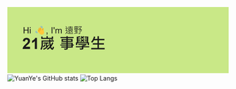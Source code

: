 ![header](https://github.com/YuanYeYouTao/YuanYeYouTao/blob/main/header.png)
![YuanYe's GitHub stats](https://github-readme-stats.vercel.app/api?username=YuanYeYouTao&show_icons=true&theme=radical&hide_border=true&hide=contribs)
![Top Langs](https://github-readme-stats.vercel.app/api/top-langs/?username=YuanYeYouTao&theme=radical&layout=compact&hide_border=true&card_width=375px&card_height=170px)
<!--
**YuanYeYouTao/YuanYeYouTao** is a ✨ _special_ ✨ repository because its `README.md` (this file) appears on your GitHub profile.

Here are some ideas to get you started:

- 🔭 I’m currently working on ...
- 🌱 I’m currently learning ...
- 👯 I’m looking to collaborate on ...
- 🤔 I’m looking for help with ...
- 💬 Ask me about ...
- 📫 How to reach me: ...
- 😄 Pronouns: ...
- ⚡ Fun fact: ...
-->
